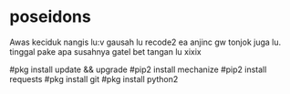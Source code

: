 # poseidons
Awas keciduk nangis lu:v
gausah lu recode2 ea anjinc
gw tonjok juga lu. tinggal pake apa susahnya
gatel bet tangan lu xixix

#pkg install update && upgrade
#pip2 install mechanize
#pip2 install requests
#pkg install git
#pkg install python2 

